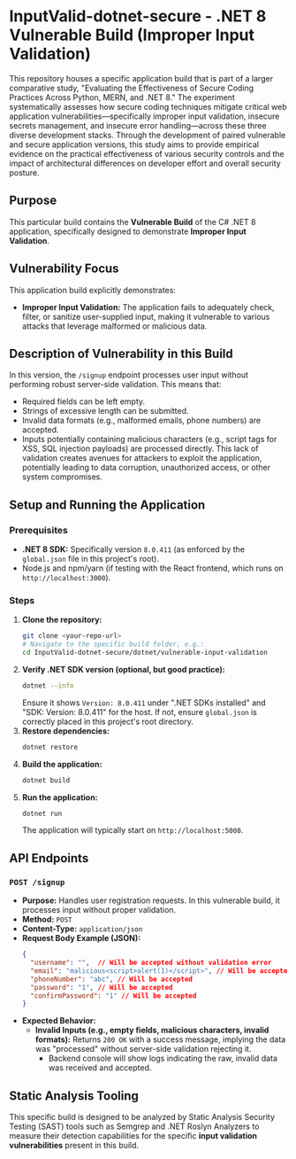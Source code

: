 # InputValid-dotnet-secure - .NET 8 Vulnerable Build (Improper Input Validation)

This repository houses a specific application build that is part of a larger comparative study, "Evaluating the Effectiveness of Secure Coding Practices Across Python, MERN, and .NET 8." The experiment systematically assesses how secure coding techniques mitigate critical web application vulnerabilities—specifically improper input validation, insecure secrets management, and insecure error handling—across these three diverse development stacks. Through the development of paired vulnerable and secure application versions, this study aims to provide empirical evidence on the practical effectiveness of various security controls and the impact of architectural differences on developer effort and overall security posture.

## Purpose
This particular build contains the **Vulnerable Build** of the C# .NET 8 application, specifically designed to demonstrate **Improper Input Validation**.

## Vulnerability Focus
This application build explicitly demonstrates:
* **Improper Input Validation:** The application fails to adequately check, filter, or sanitize user-supplied input, making it vulnerable to various attacks that leverage malformed or malicious data.

## Description of Vulnerability in this Build
In this version, the `/signup` endpoint processes user input without performing robust server-side validation. This means that:
* Required fields can be left empty.
* Strings of excessive length can be submitted.
* Invalid data formats (e.g., malformed emails, phone numbers) are accepted.
* Inputs potentially containing malicious characters (e.g., script tags for XSS, SQL injection payloads) are processed directly.
This lack of validation creates avenues for attackers to exploit the application, potentially leading to data corruption, unauthorized access, or other system compromises.

## Setup and Running the Application

### Prerequisites
* **.NET 8 SDK:** Specifically version `8.0.411` (as enforced by the `global.json` file in this project's root).
* Node.js and npm/yarn (if testing with the React frontend, which runs on `http://localhost:3000`).

### Steps
1.  **Clone the repository:**
    ```bash
    git clone <your-repo-url>
    # Navigate to the specific build folder, e.g.:
    cd InputValid-dotnet-secure/dotnet/vulnerable-input-validation
    ```
2.  **Verify .NET SDK version (optional, but good practice):**
    ```bash
    dotnet --info
    ```
    Ensure it shows `Version: 8.0.411` under ".NET SDKs installed" and "SDK: Version: 8.0.411" for the host. If not, ensure `global.json` is correctly placed in this project's root directory.
3.  **Restore dependencies:**
    ```bash
    dotnet restore
    ```
4.  **Build the application:**
    ```bash
    dotnet build
    ```
5.  **Run the application:**
    ```bash
    dotnet run
    ```
    The application will typically start on `http://localhost:5000`.

## API Endpoints

### `POST /signup`
* **Purpose:** Handles user registration requests. In this vulnerable build, it processes input without proper validation.
* **Method:** `POST`
* **Content-Type:** `application/json`
* **Request Body Example (JSON):**
    ```json
    {
      "username": "",  // Will be accepted without validation error
      "email": "malicious<script>alert(1)</script>", // Will be accepted
      "phoneNumber": "abc", // Will be accepted
      "password": "1", // Will be accepted
      "confirmPassword": "1" // Will be accepted
    }
    ```
* **Expected Behavior:**
    * **Invalid Inputs (e.g., empty fields, malicious characters, invalid formats):** Returns `200 OK` with a success message, implying the data was "processed" without server-side validation rejecting it.
        * Backend console will show logs indicating the raw, invalid data was received and accepted.

## Static Analysis Tooling
This specific build is designed to be analyzed by Static Analysis Security Testing (SAST) tools such as Semgrep and .NET Roslyn Analyzers to measure their detection capabilities for the specific **input validation vulnerabilities** present in this build.
